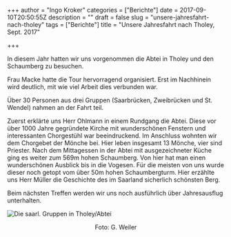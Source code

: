 +++
author = "Ingo Kroker"
categories = ["Berichte"]
date = 2017-09-10T20:50:55Z
description = ""
draft = false
slug = "unsere-jahresfahrt-nach-tholey"
tags = ["Berichte"]
title = "Unsere Jahresfahrt nach Tholey, Sept. 2017"

+++

In diesem Jahr hatten wir uns vorgenommen die
Abtei in Tholey und den Schaumberg zu besuchen.

Frau Macke hatte die Tour hervorragend organisiert. Erst im Nachhinein wird deutlich, mit wie viel Arbeit dies verbunden war.

Über 30 Personen aus drei Gruppen (Saarbrücken,
Zweibrücken und St. Wendel) nahmen an der Fahrt teil.

Zuerst erklärte uns Herr Ohlmann in einem Rundgang die Abtei. Diese vor über 1000 Jahre gegründete Kirche mit wunderschönen Fenstern
und interessanten Chorgestühl war beeindruckend.
Im Anschluss wohnten wir dem Chorgebet der Mönche bei. Hier leben insgesamt 13 Mönche, vier sind Priester.
Nach dem Mittagessen in der Abtei mit ausgezeichneter Küche ging es weiter zum 569m hohen Schaumberg. Von hier hat man einen wunderschönen Ausblick bis in die Vogesen.
Für die meisten von uns wurde dieser noch getopt vom über 50m hohen Schaumbergturm. Hier erzählte uns Herr Müller die Geschichte des im Saarland sicherlich schönsten Berg.

Beim nächsten Treffen werden wir uns noch ausführlich über Jahresausflug unterhalten.

![Die saarl. Gruppen in Tholey/Abtei](/content/images/2017/09/14.JPG)<p style='text-align: center;'>Foto: G. Weiler</p> 
